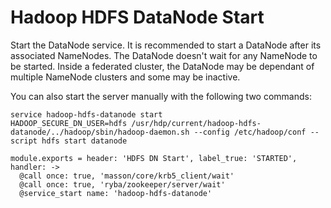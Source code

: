 
# Hadoop HDFS DataNode Start

Start the DataNode service. It is recommended to start a DataNode after its associated
NameNodes. The DataNode doesn't wait for any NameNode to be started. Inside a
federated cluster, the DataNode may be dependant of multiple NameNode clusters
and some may be inactive.

You can also start the server manually with the following two commands:

```
service hadoop-hdfs-datanode start
HADOOP_SECURE_DN_USER=hdfs /usr/hdp/current/hadoop-hdfs-datanode/../hadoop/sbin/hadoop-daemon.sh --config /etc/hadoop/conf --script hdfs start datanode
```

    module.exports = header: 'HDFS DN Start', label_true: 'STARTED', handler: ->
      @call once: true, 'masson/core/krb5_client/wait'
      @call once: true, 'ryba/zookeeper/server/wait'
      @service_start name: 'hadoop-hdfs-datanode'
